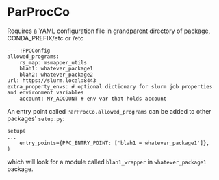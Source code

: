 # ParProcCo

Requires a YAML configuration file in grandparent directory of package, CONDA_PREFIX/etc or /etc


```
--- !PPCConfig
allowed_programs:
    rs_map: msmapper_utils
    blah1: whatever_package1
    blah2: whatever_package2
url: https://slurm.local:8443
extra_property_envs: # optional dictionary for slurm job properties and environment variables
    account: MY_ACCOUNT # env var that holds account
```

An entry point called `ParProcCo.allowed_programs` can be added to other packages' `setup.py`:

```
setup(
...
    entry_points={PPC_ENTRY_POINT: ['blah1 = whatever_package1']},
)
```

which will look for a module called `blah1_wrapper` in `whatever_package1` package.
